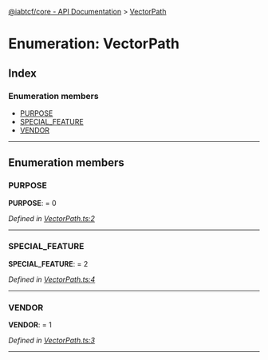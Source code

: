 [@iabtcf/core - API Documentation](../README.md) > [VectorPath](../enums/vectorpath.md)

# Enumeration: VectorPath

## Index

### Enumeration members

* [PURPOSE](vectorpath.md#purpose)
* [SPECIAL_FEATURE](vectorpath.md#special_feature)
* [VENDOR](vectorpath.md#vendor)

---

## Enumeration members

<a id="purpose"></a>

###  PURPOSE

**PURPOSE**:  = 0

*Defined in [VectorPath.ts:2](https://github.com/chrispaterson/iabtcf-es/blob/c30aecb/modules/core/src/VectorPath.ts#L2)*

___
<a id="special_feature"></a>

###  SPECIAL_FEATURE

**SPECIAL_FEATURE**:  = 2

*Defined in [VectorPath.ts:4](https://github.com/chrispaterson/iabtcf-es/blob/c30aecb/modules/core/src/VectorPath.ts#L4)*

___
<a id="vendor"></a>

###  VENDOR

**VENDOR**:  = 1

*Defined in [VectorPath.ts:3](https://github.com/chrispaterson/iabtcf-es/blob/c30aecb/modules/core/src/VectorPath.ts#L3)*

___

